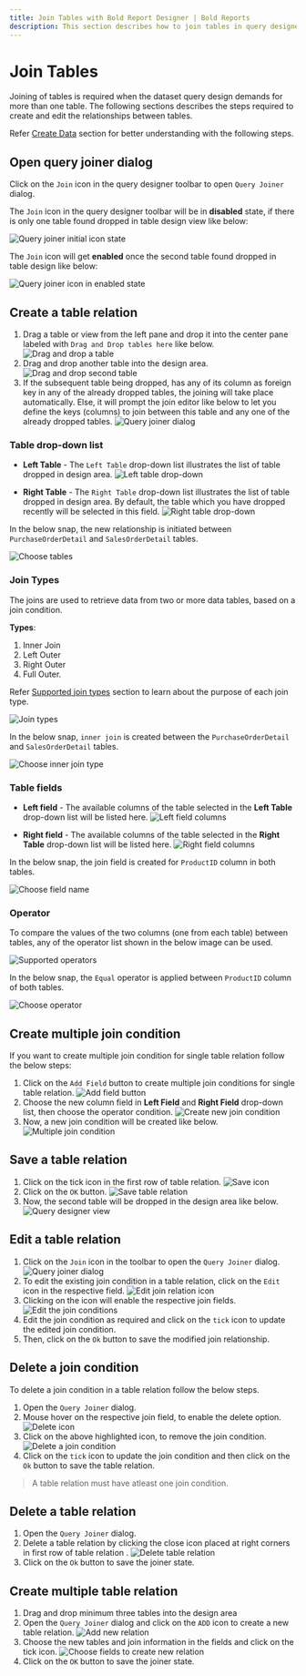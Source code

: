 ```yaml
---
title: Join Tables with Bold Report Designer | Bold Reports
description: This section describes how to join tables in query designer, and the query can be used to feed data to the report.
---
```


# Join Tables

Joining of tables is required when the dataset query design demands for more than one table. The following sections describes the steps required to create and edit the relationships between tables.

Refer [Create Data](/report-designer/manage-data/dataset/create-an-embedded-dataset/) section for better understanding with the following steps.

## Open query joiner dialog

Click on the `Join` icon in the query designer toolbar to open `Query Joiner` dialog.

The `Join` icon in the query designer toolbar will be in **disabled** state, if there is only one table found dropped in table design view like below:

![Query joiner initial icon state](/static/assets/on-premise/images/report-designer/transforming-data/join-table/query-joiner-icon-initial-state.png)

The `Join` icon will get **enabled** once the second table found dropped in table design like below:

![Query joiner icon in enabled state](/static/assets/on-premise/images/report-designer/transforming-data/join-table/query-joiner-icon-enabled-state.png)

## Create a table relation

1. Drag a table or view from the left pane and drop it into the center pane labeled with `Drag and Drop tables here` like below.
![Drag and drop a table](/static/assets/on-premise/images/report-designer/transforming-data/join-table/manual-joining-first-table.png)
2. Drag and drop another table into the design area.
![Drag and drop second table](/static/assets/on-premise/images/report-designer/transforming-data/join-table/manual-joining-second-table.png)
3. If the subsequent table being dropped, has any of its column as foreign key in any of the already dropped tables, the joining will take place automatically. Else, it will prompt the join editor like below to let you define the keys (columns) to join between this table and any one of the already dropped tables.
![Query joiner dialog](/static/assets/on-premise/images/report-designer/transforming-data/join-table/manual-joining-query-joiner-dialog-intial-view.png)

### Table drop-down list

* **Left Table** - The `Left Table` drop-down list illustrates the list of table dropped in design area.
![Left table drop-down](/static/assets/on-premise/images/report-designer/transforming-data/join-table/left-table-list.png)

* **Right Table** - The `Right Table` drop-down list illustrates the list of table dropped in design area. By default, the table which you have dropped recently will be selected in this field.
![Right table drop-down](/static/assets/on-premise/images/report-designer/transforming-data/join-table/right-table-list.png)

In the below snap, the new relationship is initiated between `PurchaseOrderDetail` and `SalesOrderDetail` tables.

![Choose tables](/static/assets/on-premise/images/report-designer/transforming-data/join-table/new-table-relation.png)

### Join Types

The joins are used to retrieve data from two or more data tables, based on a join condition.

**Types**:
1. Inner Join
2. Left Outer
3. Right Outer
4. Full Outer.

Refer [Supported join types](/report-designer/transforming-data/supported-join-types/) section to learn about the purpose of each join type.

![Join types](/static/assets/on-premise/images/report-designer/transforming-data/join-table/join-types.png)

In the below snap, `inner join` is created between the `PurchaseOrderDetail` and `SalesOrderDetail` tables.

![Choose inner join type](/static/assets/on-premise/images/report-designer/transforming-data/join-table/create-inner-join-between-tables.png)

### Table fields

* **Left field** - The available columns of the table selected in the **Left Table** drop-down list will be listed here.
![Left field columns](/static/assets/on-premise/images/report-designer/transforming-data/join-table/left-field-columns-list.png)

* **Right field** - The available columns of the table selected in the **Right Table** drop-down list will be listed here.
![Right field columns](/static/assets/on-premise/images/report-designer/transforming-data/join-table/right-field-column-list.png)

In the below snap, the join field is created for `ProductID` column in both tables.

![Choose field name](/static/assets/on-premise/images/report-designer/transforming-data/join-table/join-fields-of-the-table.png)

### Operator

To compare the values of the two columns (one from each table) between tables, any of the operator list shown in the below image can be used.

![Supported operators](/static/assets/on-premise/images/report-designer/transforming-data/join-table/list-of-supported-operators.png)

In the below snap, the `Equal` operator is applied between `ProductID` column of both tables.

![Choose operator](/static/assets/on-premise/images/report-designer/transforming-data/join-table/equal-operator.png)

## Create multiple join condition

If you want to create multiple join condition for single table relation follow the below steps:

1. Click on the `Add Field` button to create multiple join conditions for single table relation.
![Add field button](/static/assets/on-premise/images/report-designer/transforming-data/join-table/add-field-button.png)
2. Choose the new column field in **Left Field** and **Right Field** drop-down list, then choose the operator condition.
![Create new join condition](/static/assets/on-premise/images/report-designer/transforming-data/join-table/new-join-condition.png)
3. Now, a new join condition will be created like below.
![Multiple join condition](/static/assets/on-premise/images/report-designer/transforming-data/join-table/multiple-join-condition.png)

## Save a table relation

1. Click on the tick icon in the first row of table relation.
![Save icon](/static/assets/on-premise/images/report-designer/transforming-data/join-table/save-table-relation.png)
2. Click on the `OK` button.
![Save table relation](/static/assets/on-premise/images/report-designer/transforming-data/join-table/save-table-relation-output.png)
3. Now, the second table will be dropped in the design area like below.
![Query designer view](/static/assets/on-premise/images/report-designer/transforming-data/join-table/created-relationship-between-two-tables.png)

## Edit a table relation

1. Click on the `Join` icon in the toolbar to open the `Query Joiner` dialog.
![Query joiner dialog](/static/assets/on-premise/images/report-designer/transforming-data/join-table/save-table-relation-output.png)
2. To edit the existing join condition in a table relation, click on the `Edit` icon in the respective field.
  ![Edit join relation icon](/static/assets/on-premise/images/report-designer/transforming-data/join-table/edit-join-icon.png)
3. Clicking on the icon will enable the respective join fields.
![Edit the join conditions](/static/assets/on-premise/images/report-designer/transforming-data/join-table/multiple-join-condition.png)
4. Edit the join condition as required and click on the `tick` icon to update the edited join condition.
5. Then, click on the `Ok` button to save the modified join relationship.

## Delete a join condition

To delete a join condition in a table relation follow the below steps.

1. Open the `Query Joiner` dialog.
2. Mouse hover on the respective join field, to enable the delete option.
![Delete icon](/static/assets/on-premise/images/report-designer/transforming-data/join-table/delete-icon-for-join-condition.png)
3. Click on the above highlighted icon, to remove the join condition.
![Delete a join condition](/static/assets/on-premise/images/report-designer/transforming-data/join-table/equal-operator.png)
4. Click on the `tick` icon to update the join condition and then click on the `Ok` button to save the table relation.

> A table relation must have atleast one join condition.

## Delete a table relation

1. Open the `Query Joiner` dialog.
2. Delete a table relation by clicking the close icon placed at right corners in first row of table relation .
![Delete table relation](/static/assets/on-premise/images/report-designer/transforming-data/join-table/delete-icon-for-table-relation.png)
3. Click on the `Ok` button to save the joiner state.

## Create multiple table relation

1. Drag and drop minimum three tables into the design area
2. Open the `Query Joiner` dialog and click on the `ADD` icon to create a new table relation.
![Add new relation](/static/assets/on-premise/images/report-designer/transforming-data/join-table/add-icon-new-table-relation.png)
3. Choose the new tables and join information in the fields and click on the tick icon.
![Choose fields to create new relation](/static/assets/on-premise/images/report-designer/transforming-data/join-table/multiple-table-relation.png)
4. Click on the `OK` button to save the joiner state.